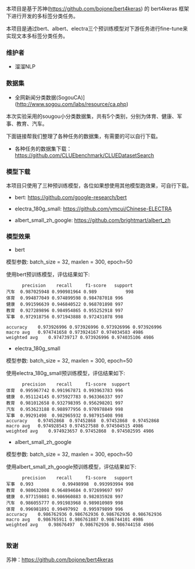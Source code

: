 本项目是基于苏神(https://github.com/bojone/bert4keras) 的 bert4keras 框架下进行开发的多标签分类任务。

本项目是通过bert、albert、electra三个预训练模型对下游任务进行fine-tune来实现文本多标签分类任务。

### 维护者

- 溜溜NLP

### 数据集

- 全网新闻分类数据(SogouCA)](http://www.sogou.com/labs/resource/ca.php)


本次实验采用的sougou小分类数据集，共有5个类别，分别为体育、健康、军事、教育、汽车。

下面链接帮我们整理了各种任务的数据集，有需要的可以自行下载。

- 各种任务的数据集下载：https://github.com/CLUEbenchmark/CLUEDatasetSearch


### 模型下载

本项目只使用了三种预训练模型，各位如果想使用其他模型跑效果，可自行下载。

- bert: https://github.com/google-research/bert


- electra_180g_small: https://github.com/ymcui/Chinese-ELECTRA


- albert_small_zh_google: https://github.com/brightmart/albert_zh


### 模型效果

- bert

模型参数: batch_size = 32, maxlen = 300, epoch=50

使用bert预训练模型，评估结果如下:

```
	  precision	   recall	  f1-score	 support
汽车	0.987025948	0.990981964	0.989	        998
体育	0.994877049	0.974899598	0.984787018	996
健康	0.991596639	0.946840522	0.968701898	997
教育	0.927289896	0.984954865	0.955252918	997
军事	0.972918756	0.971943888	0.972431078	998

accuracy	0.973926996	0.973926996	0.973926996	0.973926996
macro avg	0.974741658	0.973924167	0.974034583	4986
weighted avg	0.974739717	0.973926996	0.974035106	4986

```



- electra_180g_small

模型参数: batch_size = 32, maxlen = 300, epoch=50

使用electra_180g_small预训练模型，评估结果如下:

```
  	  precision	   recall	  f1-score	support
体育	0.995967742	0.991967871	0.993963783	996
健康	0.951124145	0.975927783	0.963366337	997
教育	0.981012658	0.932798395	0.956298201	997
汽车	0.953623188	0.988977956	0.970978849	998
军事	0.99291498	0.982965932	0.987915408	998
accuracy	0.97452868	0.97452868	0.97452868	0.97452868
macro avg	0.974928543	0.974527588	0.974504515	4986
weighted avg	0.974923657	0.97452868	0.974502595	4986

```



- albert_small_zh_google

模型参数: batch_size = 32, maxlen = 300, epoch=50

使用albert_small_zh_google预训练模型，评估结果如下:

```
	  precision	   recall	  f1-score	 support
军事	0.993	        0.99498998	0.993993994	998
教育	0.980632008	0.964894684	0.972699697	997
健康	0.977159881	0.986960883	0.982035928	997
汽车	0.986055777	0.991983968	0.989010989	998
体育	0.996981891	0.99497992	0.995979899	996
accuracy	0.986762936	0.986762936	0.986762936	0.986762936
macro avg	0.986765911	0.986761887	0.986744101	4986
weighted avg	0.98676497	0.986762936	0.986744158	4986


```



### 致谢

苏神：https://github.com/bojone/bert4keras
